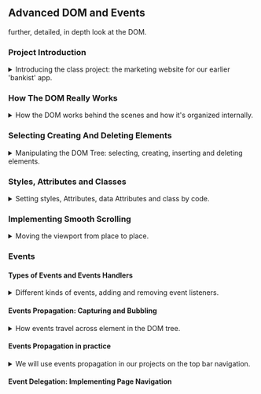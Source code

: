 ## Advanced DOM and Events

<!-- <details> -->
<summary>

</summary>
further, detailed, in depth look at the DOM.

### Project Introduction

<details>
<summary>
Introducing the class project: the marketing website for our earlier 'bankist' app.
</summary>

we'll be creating the effects, the scrolling, lazy loading, fading, the sticky menu bar, the hover effects, the pop-up, the tabs, the slider, smooth scrolling...

we start by clicking on the _'open account'_, this causes our page to go all the way up. that's because the element is a link (the html \<a> tag with href), and that's the default behavior for it. to stop this from happening we simply t call the prevent default behavior.

and we also replace the for loop with _.forEach_

</details>

### How The DOM Really Works

<details>
<summary>
How the DOM works behind the scenes and how it's organized internally.
</summary>

The DOM is how we interact with the browser.

The DOM:

> Allows us to make javascript interact with the browser.
> We can write javascript to create, modify and delete HTML elements,set styles,classes and attributes, and listen and respond to events.
> DOM tree is generated from an HTML documents, which we can then interact with.
> DOM is a very complex API that contains lots of methods and properties to interact with the DOM tree.

everything in the DOM tree is of type Node, which has child types, like _Element_, _Text_,_Comment_, _Document_.

//TODO: add puml here

Element -> HTMLElement
HTMLElement -> HTMLButtonElement... HTMLDivElement

this possible by using inheritance.

The node type is actually a derived class of _'EventTarget'_ (other subclass is _Window_), which has the _.addEventListener()_ and _.removeEventListener()_ methods.

</details>

### Selecting Creating And Deleting Elements

<details>
<summary>
Manipulating the DOM Tree: selecting, creating, inserting and deleting elements.
</summary>

- _document.documentElement_
- _document.head_
- _document.body_
- _.querySelector(text)_
- _.querySelectorAll(text)_
- _.getElementById(id)_
- _.getElementsByTagName(tag)_ - like 'button', 'p', this returns an **HTML Collection**.
- _.getElementsByClassName(className)_ - also a live HTML Collection.
- _.insertAdjacentHTML(where, html_string)_
- _.createElement(tag)_ - creates an element, but not inserted yet.
- _.prepend(element)_,_.append(element)_ -insert element as first or last child.
- _.cloneNode(cloneInner)_ - a method to clone a node, the parameter controls if we also clone the inner elements.
- _.before(element)_,_.after(element)_ - insert an element as sibling element, either before or after.
- _.remove()_ - remove element from the DOM.
- _.parentElement_ - DOM traversal up.
- _.removeChild(element)_ - the older way of removing elements.

#### Selecting Elements

to get the entire document, we can simply write _'document.documentElement'_, we can also select the _head_ or the _body_.
we can also use the _.querySelector()_ and _.querySelectorAll()_. we can use those methods on sub elements which will search only inside the current elements

an HTML collection, is a live collection,it's updated when things change in the DOM, unlike NodeList, which is static.

```js
const docElement = document.documentElement;
const header = document.head;
const body = document.body;
const allSections = document.querySelectorAll(".section");
```

#### Creating and Inserting Elements

we already used _.insertAdjacentHTML()_, but we can also create elements from scratch

```js
const message = document.createElement("div");
message.classList.add("cookie-message");
// message.textContent =
//   "We use cookies for improved functionality and analytics.";
message.innerHTML =
  'We use cookies for improved functionality and analytics. <button class="btn btn--close-cookie">Got it!</button>';
header.prepend(message);
header.append(message);
```

the element can't be in two places at the same time, so if we append it and then prepend, the element actually moves.

if we want the element in two place, we can clone it.

```js
header.prepend(message);
header.append(message.cloneNode(true));
```

#### Deleting Elements

```js
document
  .querySelector(".btn--close-cookie")
  .addEventLister("click", () => message.remove());
```

</details>

### Styles, Attributes and Classes

<details>
<summary>
Setting styles, Attributes, data Attributes and class by code.
</summary>

#### Styles

we get the element, _.style_ and the the property in camelCase. the value must be string, and with proper units.
these are now **inline style**

```js
message.style.backgroundColor = "#37383d";
message.style.width = "120%";
```

we can read styles only if they are inline styles from the html or that we set from the code, this can't get a style from the class through the object css, or if the style was created as part of creating an element via code.

if we want to get the class style,we can call _getComputedStyle(element)_, which will return us all the properties.
if we want to use the properties, we might need to parse them from a string into an number, and then turn back into a string if we want to use it for a different element's style.

```js
console.log(getComputedStyle(message).width);
message.style.height =
  Number.parseFloat(getComputedStyle(message).height) + 30 + "px";
```

css custom properties are like variables.
they are defined in the css file under the root element

```css
:root {
  /* properties */
}
```

if we want to access it from code, we call the _.getPropertyValue(propertyName)_ and _.setProperty(propertyName,value)_ methods.
again, the get method will only work for inline styles or those who were set by DOM manipulation in the code.

```js
document.documentElement.style.setProperty("--color-primary", "orangered");
```

this works for all other elements, we can call setProperty with the property name and value.

#### Attributes

stuff like img src,alt, href and other stuff. mostly what's inside an HTML tag and has an _equal =_ sign after it.

```js
const logo = document.querySelector(".nav__logo");
console.log(logo.alt, logo.src);
```

if we add a custom attribute, we won't be able to read it with the dot notation.but we can use the _.getAttribute(attributeName)_ method. we can set them with either the dot notation for standard attributes or _.setAttributes(attributeName,value)_ for non standard.

if we want the css class, we need to use 'className' attribute, this is for historical reasons.

```html
<img
  src="img/logo.png"
  alt="Bankist logo"
  class="nav__logo"
  id="logo"
  designer="Beny"
  data-version-number="3.0"
/>
```

```js
const logo = document.querySelector(".nav__logo");
console.log(logo.designer); //undefined
console.log(logo.getAttribute("designer")); //finds
```

if we look at the url,in the html file the _src_ is relative, but in the code it's absolute. to get the relative value we use the _.getAttribute()_ method, this is true also for _href_ links.

there also data attributes, which are special attributes that start with "data". they stored at a special attribute called 'dataset',and then we access it with camelCase instead of hyphens (_dash -_).

```js
console.log(logo.dataset.versionNumber);
```

we use those data attributes when we store data from the user in the UI.

#### Classes

as we saw before:

```js
const classExample = "beny__cls";
logo.classList.add(classExample, "other__class");
logo.classList.remove(classExample);
logo.classList.toggle(classExample);
logo.classList.contains(classExample);
```

we could also set the class name with the _className_ attribute, but that means overwriting all of them.

</details>

### Implementing Smooth Scrolling

<details>
<summary>
Moving the viewport from place to place.
</summary>
when we click on 'learn more', we want to smoothly scroll to the correct location.

the old-school way:
we select the button and where we want to scroll to

_.getBoundingClientRect()_ - gets the element rectangle in relation to the viewport.

document.documentElement.clientHeight
document.documentElement.clientWidth

we use _window.scrollTo()_ of the global window object to move somewhere. it takes global positioning, so we need to modify the relative values in accordance to the viewport.

if we want smooth scrolling, we pass an object with _{left, top,behavior}_

```js
const scrollButton = document.querySelector(".btn--scroll-to");
const section1 = document.getElementById("section--1");
scrollButton.addEventListener("click", function (e) {
  const s1coords = section1.getBoundingClientRect(); //x,y,height,width
  console.log(s1coords);
  console.log(e.target.getBoundingClientRect());
  //window.scrollTo(s1coords.left, s1coords.top); //not good, relative to the view port!
  //window.scrollTo(s1coords.left, s1coords.top + window.pageYOffset); //correct location, not smooth

  window.scrollTo({
    left: s1coords.left + window.pageXOffset,
    top: s1coords.top + window.pageYOffset,
    behavior: "smooth",
  });
});
```

the modern way to do so is to call the _.scrollIntoView(obj)_ method. which saves us the need to do weird calculations.

```js
section1.scrollIntoView({ behavior: "smooth" });
```

</details>

### Events

<!-- <details> -->
<summary>

</summary>

<!-- </details> -->

#### Types of Events and Events Handlers

<details>
<summary>
Different kinds of events, adding and removing event listeners.
</summary>
an event is a signal generated by the Node on the DOM, we listen to these events with an eventListener.
we already worked with the some events, mostly 'click', but lets have some more events.

[Events](https://developer.mozilla.org/en-US/docs/Web/Events), by type, source, some are based on the element type.

we can also attach events with the dot notation. which starts with _on_ before the event name, but that is the old way of doing things.

```js
const h1 = document.querySelector("h1");
h1.addEventListener("mouseenter", function (e) {
  alert("h1 mouse enter!");
});
h1.onmouseenter = function (e) {
  alert("h1 mouse enter!");
};
```

we use the new notation because it allows us to add more than one function, and it allows us to add and remove individual functions (they must be named, not declared inside the _.addEventListener()_ method)

we can remove events from other events, with timeouts, etc...

```js
const foo = (e) => {
  console.log(this);
};
const foo = (e) => {
  console.log(e.target, e.type, this);
};
h1.addEventListener("mouseenter", foo);
h1.addEventListener("click", foo);
h1.addEventListener("click", function (e) {
  h1.removeEventListener("mouseenter", foo);
});
setTimeout(() => {
  h1.removeEventListener("mouseenter", foo);
  h1.removeEventListener("click", foo);
}, 5000);
```

another way for events is by using html Events, the callback is written directly into the html code. this is very old way of doing things, and doesn't scale well at all.

```html
<h1 onclick="alert('html alert')">text</h1>
```

</details>

#### Events Propagation: Capturing and Bubbling

<details>
<summary>
How events travel across element in the DOM tree.
</summary>
there are stages of events, capturing ,target and bubbling

example:

```html
<html>
  <head></head>
  <body>
    <section>
      <p>a text with a <a> link </a></p>
    </section>
  </body>
</html>
```

when an event is fired, the event is generated at root element of the documents, the event is passed through the tree, passing any parent element of the target element this is the _capturing phase_. once we reach the target, we begin the _target phase_, and the event listener fires, and now we go back up the tree, in the _bubbling phase_. this means that the same event happens on the parent elements as well.
So if we click on our _anchor_ element, the click event also happens for the _p_,_section_,_body_, and _html_ elements, in that order.

by default, events are handled in the target and bubbling stages, but there are ways to listen to events on the capturing stage as well. and not all events have capturing and bubbling stages, some are created on the target.

</details>

#### Events Propagation in practice

<details>
<summary>
We will use events propagation in our projects on the top bar navigation.
</summary>

we take the _.nav_ and _.nav\_\_links_ and _.nav\_\_link_ elements and add the same on click event for them, which changes their color randomly on click.

```js
const randomColor = () => {
  const randomInt = (min, max) =>
    Math.floor(Math.random() * (max - min + 1) + min);
  const randomPart = randomInt.bind({}, 0, 255);
  return `rgb(${randomPart()},${randomPart()},${randomPart()})`;
};

console.log(randomColor());

const eventPropagation = function () {
  document.querySelectorAll(".nav__link").forEach((e) =>
    e.addEventListener("click", function (e) {
      this.style.backgroundColor = randomColor();
      console.log(e.target);
    })
  );

  document.querySelector(".nav__links").addEventListener("click", function (e) {
    this.style.backgroundColor = randomColor();
    console.log(e.target);
    e.stopPropagation(); //stop propagation!
  });

  document.querySelector(".nav").addEventListener("click", function (e) {
    this.style.backgroundColor = randomColor();
    console.log(e.target, e.currentTarget);
  });
};
eventPropagation();
```

if we fire the event on the inner elements, the same event happens on th parents as well

we can see the place where the event happened by checking the _event.target_, which will show where the event originated, and _e.currentTarget_ which shows who is currently handling the event, which is the same as the _this_ keyword.

we can stop the event propagation, but we shouldn't use it in practice.

```js
e.stopPropagation();
```

addEventListener default behavior is for the bubbling phase, if we want to act on the capturing element, **we set the third argument to be true**, and now will fire on the capturing phase instead. if we add the stopPropagation, the event won't continue down the tree.

```js
document.querySelector(".nav__links").addEventListener(
  "click",
  function (e) {
    this.style.backgroundColor = randomColor();
    console.log(e.target);
    e.stopPropagation(); //stop propagation!
  },
  true
);
```

</details>

#### Event Delegation: Implementing Page Navigation

<!-- <details> -->
<summary>

</summary>

<!-- </details> -->
